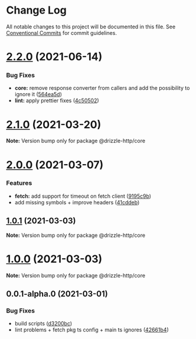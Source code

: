 # Change Log

All notable changes to this project will be documented in this file.
See [Conventional Commits](https://conventionalcommits.org) for commit guidelines.

# [2.2.0](https://github.com/vitorsalgado/drizzle-http/compare/v2.1.0...v2.2.0) (2021-06-14)

### Bug Fixes

* **core:** remove response converter from callers and add the possibility to ignore
  it ([564ea5d](https://github.com/vitorsalgado/drizzle-http/commit/564ea5d01d91a42515b91459e9a24b5e13974d1d))
* **lint:** apply prettier
  fixes ([4c50502](https://github.com/vitorsalgado/drizzle-http/commit/4c505027341f69e10b8ec6e80ee1df10d531d078))

# [2.1.0](https://github.com/vitorsalgado/drizzle-http/compare/v2.0.0...v2.1.0) (2021-03-20)

**Note:** Version bump only for package @drizzle-http/core

# [2.0.0](https://github.com/vitorsalgado/drizzle-http/compare/v1.0.1...v2.0.0) (2021-03-07)

### Features

* **fetch:** add support for timeout on fetch
  client ([9195c9b](https://github.com/vitorsalgado/drizzle-http/commit/9195c9be9026e09fc774519c211af5e627e628f6))
* add missing symbols + improve
  headers ([41cddeb](https://github.com/vitorsalgado/drizzle-http/commit/41cddeb856aad2559561447e358248567e1db26d))

## [1.0.1](https://github.com/vitorsalgado/drizzle-http/compare/v1.0.0...v1.0.1) (2021-03-03)

**Note:** Version bump only for package @drizzle-http/core

# [1.0.0](https://github.com/vitorsalgado/drizzle-http/compare/v0.0.1-alpha.0...v1.0.0) (2021-03-03)

**Note:** Version bump only for package @drizzle-http/core

## 0.0.1-alpha.0 (2021-03-01)

### Bug Fixes

* build
  scripts ([d3200bc](https://github.com/vitorsalgado/drizzle-http/commit/d3200bc3b879ace2dde75b29200cc0702415ca0d))
* lint problems + fetch pkg ts config + main ts
  ignores ([42661b4](https://github.com/vitorsalgado/drizzle-http/commit/42661b4bb493e0bfb1fdbfc12895f0140ec08b16))

